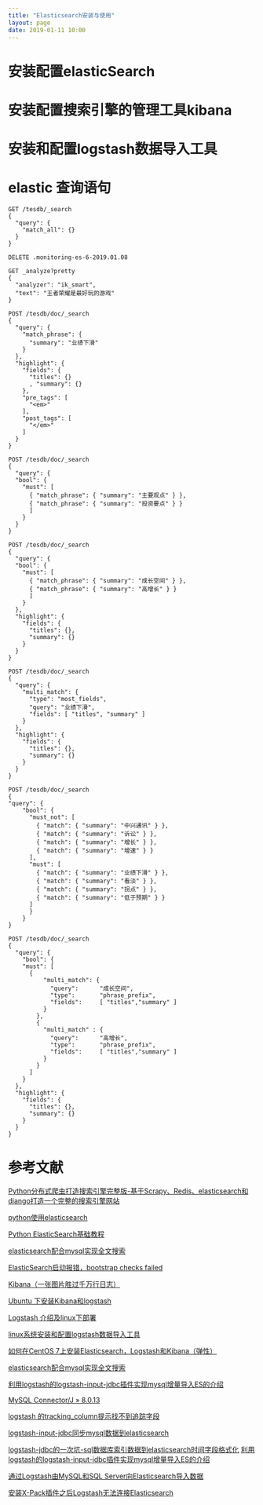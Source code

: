 ```yaml
---
title: "Elasticsearch安装与使用"
layout: page
date: 2019-01-11 10:00
---
```

# 安装配置elasticSearch

# 安装配置搜索引擎的管理工具kibana

# 安装和配置logstash数据导入工具

# elastic 查询语句

```
GET /tesdb/_search
{
  "query": {
    "match_all": {}
  }
}
```

```
DELETE .monitoring-es-6-2019.01.08
```

```
GET _analyze?pretty
{
  "analyzer": "ik_smart",
  "text": "王者荣耀是最好玩的游戏"
}
```

```
POST /tesdb/doc/_search
{
  "query": {
    "match_phrase": {
      "summary": "业绩下滑"
    }
  },
  "highlight": {
    "fields": {
      "titles": {}
      , "summary": {}
    },
    "pre_tags": [
      "<em>"
    ],
    "post_tags": [
      "</em>"
    ]
  }
}
```
```
POST /tesdb/doc/_search
{
  "query": {
  "bool": {
    "must": [
      { "match_phrase": { "summary": "主要观点" } },
      { "match_phrase": { "summary": "投资要点" } }
      ]
    }
  }
}
```

```
POST /tesdb/doc/_search
{
  "query": {
  "bool": {
    "must": [
      { "match_phrase": { "summary": "成长空间" } },
      { "match_phrase": { "summary": "高增长" } }
      ]
    }
  },
  "highlight": {
    "fields": {
      "titles": {},
      "summary": {}
    }
  }
}
```
```
POST /tesdb/doc/_search
{
  "query": {
    "multi_match": {
      "type": "most_fields",
      "query": "业绩下滑",
      "fields": [ "titles", "summary" ]
    }
  },
  "highlight": {
    "fields": {
      "titles": {},
      "summary": {}
    }
  }
}
```
```
POST /tesdb/doc/_search
{
"query": {
    "bool": {
      "must_not": [
        { "match": { "summary": "中兴通讯" } },
        { "match": { "summary": "诉讼" } },
        { "match": { "summary": "增长" } },
        { "match": { "summary": "增速" } }
      ],
      "must": [
        { "match": { "summary": "业绩下滑" } },
        { "match": { "summary": "看淡" } },
        { "match": { "summary": "拐点" } },
        { "match": { "summary": "低于预期" } }
      ]
      }
    }
}
```
```
POST /tesdb/doc/_search
{
  "query": {
    "bool": {
    "must": [
      {
          "multi_match": {
            "query":      "成长空间",
            "type":       "phrase_prefix",
            "fields":     [ "titles","summary" ]
          }
        },
        {
          "multi_match" : {
            "query":      "高增长",
            "type":       "phrase_prefix",
            "fields":     [ "titles","summary" ]
          }
        }
      ]
    }
  },
  "highlight": {
    "fields": {
      "titles": {},
      "summary": {}
    }
  }
}
```

# 参考文献
[Python分布式爬虫打造搜索引擎完整版-基于Scrapy、Redis、elasticsearch和django打造一个完整的搜索引擎网站](https://blog.csdn.net/qq_23079443/article/details/73920584)

[python使用elasticsearch](https://blog.csdn.net/u011183517/article/details/79482774)

[Python ElasticSearch基础教程](https://blog.csdn.net/liuzemeeting/article/details/80708035)

[elasticsearch配合mysql实现全文搜索](https://www.cnblogs.com/eleven24/p/7733052.html)

[ElasticSearch启动报错，bootstrap checks failed](https://blog.csdn.net/feng12345zi/article/details/80367907)

[Kibana（一张图片胜过千万行日志）](https://www.cnblogs.com/cjsblog/p/9476813.html)

[Ubuntu 下安装Kibana和logstash](https://www.cnblogs.com/saintaxl/p/3946667.html)

[Logstash 介绍及linux下部署](https://blog.csdn.net/MasonQAQ/article/details/77992252)

[linux系统安装和配置logstash数据导入工具](https://blog.csdn.net/alan_liuyue/article/details/78905953)

[如何在CentOS 7上安装Elasticsearch，Logstash和Kibana（弹性）](https://www.howtoing.com/how-to-install-elasticsearch-logstash-and-kibana-elastic-stack-on-centos-7)

[elasticsearch配合mysql实现全文搜索](https://www.cnblogs.com/eleven24/p/7733052.html)

[利用logstash的logstash-input-jdbc插件实现mysql增量导入ES的介绍](https://blog.csdn.net/yeyuma/article/details/50240595#quote)

[MySQL Connector/J » 8.0.13](https://mvnrepository.com/artifact/mysql/mysql-connector-java/8.0.13)

[logstash 的tracking_column提示找不到追踪字段](https://elasticsearch.cn/question/4015)

[logstash-input-jdbc同步mysql数据到elasticsearch](https://segmentfault.com/a/1190000011784259)

[logstash-jdbc的一次坑-sql数据库索引数据到elasticsearch时间字段格式化](https://blog.csdn.net/qq_18895659/article/details/79714831)
[利用logstash的logstash-input-jdbc插件实现mysql增量导入ES的介绍](https://blog.csdn.net/yeyuma/article/details/50240595#quote)

[通过Logstash由MySQL和SQL Server向Elasticsearch导入数据](https://segmentfault.com/a/1190000011061797#articleHeader12)

[安装X-Pack插件之后Logstash无法连接Elasticsearch](https://www.jianshu.com/p/cf21af48c8e2)

